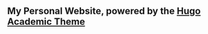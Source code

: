 ## My Personal Website, powered by the [Hugo Academic Theme](https://github.com/wowchemy/starter-hugo-academic)
